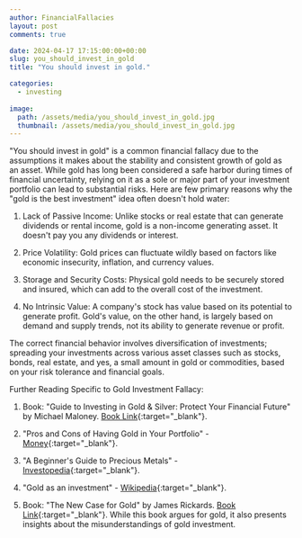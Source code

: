 ```yaml
---
author: FinancialFallacies
layout: post
comments: true

date: 2024-04-17 17:15:00:00+00:00  
slug: you_should_invest_in_gold
title: "You should invest in gold."

categories:
  - investing
  
image:
  path: /assets/media/you_should_invest_in_gold.jpg
  thumbnail: /assets/media/you_should_invest_in_gold.jpg
---
```


"You should invest in gold" is a common financial fallacy due to the assumptions it makes about the stability and consistent growth of gold as an asset. While gold has long been considered a safe harbor during times of financial uncertainty, relying on it as a sole or major part of your investment portfolio can lead to substantial risks. Here are few primary reasons why the "gold is the best investment" idea often doesn't hold water:

1. Lack of Passive Income: Unlike stocks or real estate that can generate dividends or rental income, gold is a non-income generating asset. It doesn't pay you any dividends or interest.

2. Price Volatility: Gold prices can fluctuate wildly based on factors like economic insecurity, inflation, and currency values. 

3. Storage and Security Costs: Physical gold needs to be securely stored and insured, which can add to the overall cost of the investment.

4. No Intrinsic Value: A company's stock has value based on its potential to generate profit. Gold's value, on the other hand, is largely based on demand and supply trends, not its ability to generate revenue or profit.

The correct financial behavior involves diversification of investments; spreading your investments across various asset classes such as stocks, bonds, real estate, and yes, a small amount in gold or commodities, based on your risk tolerance and financial goals.

Further Reading Specific to Gold Investment Fallacy:

1. Book: "Guide to Investing in Gold & Silver: Protect Your Financial Future" by Michael Maloney. [Book Link](https://www.amazon.com/Guide-Investing-Gold-Silver-Financial/dp/1937832740/ref=nosim?tag=financialfall-20){:target="_blank"}. 

2. "Pros and Cons of Having Gold in Your Portfolio" - [Money](https://money.com/pros-and-cons-of-having-gold-in-your-portfolio/){:target="_blank"}.

3. "A Beginner's Guide to Precious Metals" - [Investopedia](https://www.investopedia.com/articles/basics/09/precious-metals-gold-silver-platinum.asp){:target="_blank"}.

4. "Gold as an investment" - [Wikipedia](https://en.wikipedia.org/wiki/Gold_as_an_investment){:target="_blank"}. 

5. Book: "The New Case for Gold" by James Rickards. [Book Link](https://www.amazon.com/New-Case-Gold-James-Rickards/dp/1101980761/ref=nosim?tag=financialfall-20){:target="_blank"}.  While this book argues for gold, it also presents insights about the misunderstandings of gold investment.
